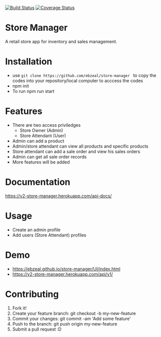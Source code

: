 [![Build Status](https://travis-ci.com/ebzeal/store-manager.svg?branch=develop)](https://travis-ci.com/ebzeal/store-manager)
[![Coverage Status](https://coveralls.io/repos/github/ebzeal/store-manager/badge.svg)](https://coveralls.io/github/ebzeal/store-manager)

# Store Manager
A retail store app for inventory and sales management. 

# Installation
 * use ```git clone https://github.com/ebzeal/store-manager ``` to copy the codes into your repository/local computer to acccess the codes
* npm init
* To run npm run start

# Features
* There are two access priviledges 
  - Store Owner (Admin)
  - Store Attendant (User)
* Admin can add a product
* Admin/store attendant can view all products and specific products
* Store attendant can add a sale order and view his sales orders
* Admin can get all sale order records
* More features will be added

# Documentation
https://v2-store-manager.herokuapp.com/api-docs/

# Usage
* Create an admin profile
* Add users (Store Attendant) profiles

# Demo
* https://ebzeal.github.io/store-manager/UI/index.html
* https://v2-store-manager.herokuapp.com/api/v1/


# Contributing
1. Fork it!
2. Create your feature branch: git checkout -b my-new-feature
3. Commit your changes: git commit -am 'Add some feature'
4. Push to the branch: git push origin my-new-feature
5. Submit a pull request :D

